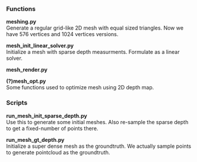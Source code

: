 ### Functions
**meshing.py**  
Generate a regular grid-like 2D mesh with equal sized triangles. Now we have 576 vertices and 1024 vertices versions.  

**mesh_init_linear_solver.py**  
Initialize a mesh with sparse depth measurments. Formulate as a linear solver.

**mesh_render.py**  

**(?)mesh_opt.py**  
Some functions used to optimize mesh using 2D depth map. 


### Scripts
**run_mesh_init_sparse_depth.py**  
Use this to generate some initial meshes. Also re-sample the sparse depth to get a fixed-number of points there.

**run_mesh_gt_depth.py**  
Initialize a super dense mesh as the groundtruth. We actually sample points to generate pointcloud as the groundtruth.